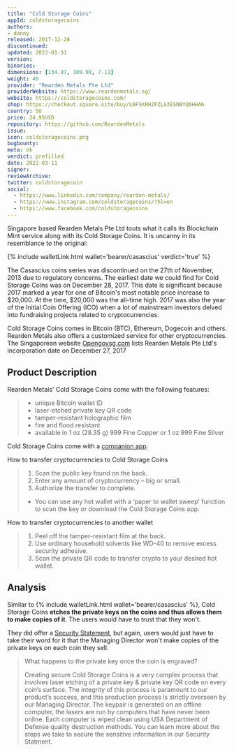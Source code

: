 ```yaml
---
title: "Cold Storage Coins"
appId: coldstoragecoins
authors:
- danny
released: 2017-12-28
discontinued: 
updated: 2022-01-31
version: 
binaries: 
dimensions: [134.87, 109.98, 7.11]
weight: 40
provider: "Rearden Metals Pte Ltd"
providerWebsite: https://www.reardenmetals.sg/
website: https://coldstoragecoins.com/
shop: https://checkout.square.site/buy/LNFSKRHZPZLG3ESNBYQ6HHA6
country: SG
price: 24.95USD
repository: https://github.com/ReardenMetals
issue: 
icon: coldstoragecoins.png
bugbounty: 
meta: ok
verdict: prefilled
date: 2022-03-11
signer: 
reviewArchive: 
twitter: coldstoragecoin
social: 
  - https://www.linkedin.com/company/rearden-metals/
  - https://www.instagram.com/coldstoragecoins/?hl=en
  - https://www.facebook.com/coldstoragecoins
---
```


Singapore based Rearden Metals Pte Ltd touts what it calls its Blockchain Mint service along with its Cold Storage Coins. It is uncanny in its resemblance to the original:

{% include walletLink.html wallet='bearer/casascius' verdict='true' %} 

The Casascius coins series was discontinued on the 27th of November, 2013 due to regulatory concerns. The earliest date we could find for Cold Storage Coins was on December 28, 2017. This date is significant because 2017 marked a year for one of Bitcoin's most notable price increase to $20,000. At the time, $20,000 was the all-time high. 2017 was also the year of the Initial Coin Offering (ICO) when a lot of mainstream investors delved into fundraising projects related to cryptocurrencies. 

Cold Storage Coins comes in Bitcoin (BTC), Ethereum, Dogecoin and others. Rearden Metals also offers a customized service for other cryptocurrencies. The Singaporean website [Opengovsg.com](https://opengovsg.com/corporate/201736961Z) lists Rearden Metals Pte Ltd's incorporation date on December 27, 2017

## Product Description 

Rearden Metals' Cold Storage Coins come with the following features:

> - unique Bitcoin wallet ID
> - laser-etched private key QR code 
> - tamper-resistant holographic film
> - fire and flood resistant
> - available in 1 oz (28.35 g) 999 Fine Copper or 1 oz 999 Fine Silver

Cold Storage Coins come with a [companion app](https://play.google.com/store/apps/details?id=com.coldstoragecoins).

How to transfer cryptocurrencies to Cold Storage Coins

> 1. Scan the public key found on the back.
> 2. Enter any amount of cryptocurrency – big or small.
> 3. Authorize the transfer to complete.
> - You can use any hot wallet with a ‘paper to wallet sweep’ function to scan the key or download the Cold Storage Coins app. 

How to transfer cryptocurrencies to another wallet 

> 1. Peel off the tamper-resistant film at the back.
> 2. Use ordinary household solvents like WD-40 to remove excess security adhesive.
> 3. Scan the private QR code to transfer crypto to your desired hot wallet.

## Analysis 

Similar to {% include walletLink.html wallet='bearer/casascius' %}, Cold Storage Coins **etches the private keys on the coins and thus allows them to make copies of it**. The users would have to trust that they won't.

They did offer a [Security Statement](https://coldstoragecoins.com/security-statement/), but again, users would just have to take their word for it that the Managing Director won't make copies of the private keys on each coin they sell.

> What happens to the private key once the coin is engraved?
> 
> Creating secure Cold Storage Coins is a very complex process that involves laser etching of a private key & private key QR code on every coin’s surface. The integrity of this process is paramount to our product’s success, and this production process is strictly overseen by our Managing Director. The keypair is generated on an offline computer, the lasers are run by computers that have never been online. Each computer is wiped clean using USA Department of Defense quality destruction methods. You can learn more about the steps we take to secure the sensitive information in our Security Statment.


